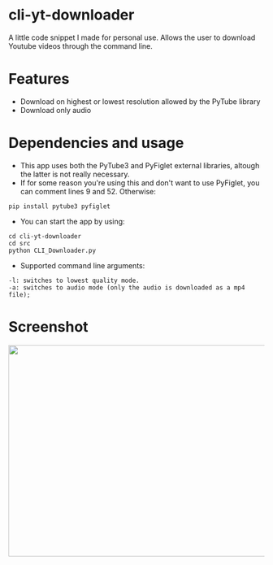 # cli-yt-downloader
A little code snippet I made for personal use. Allows the user to download Youtube videos through the command line. 

# Features
- Download on highest or lowest resolution allowed by the PyTube library
- Download only audio

# Dependencies and usage
- This app uses both the PyTube3 and PyFiglet external libraries, altough the latter is not really necessary.
- If for some reason you're using this and don't want to use PyFiglet, you can comment lines 9 and 52. Otherwise:

```
pip install pytube3 pyfiglet
```

- You can start the app by using:
```
cd cli-yt-downloader
cd src
python CLI_Downloader.py
```

- Supported command line arguments:
```
-l: switches to lowest quality mode.
-a: switches to audio mode (only the audio is downloaded as a mp4 file);
```

# Screenshot
<p align="center">
      <img width="544" height="416" src="https://i.imgur.com/9gFyxSZ.png"><br></br>
</p>
